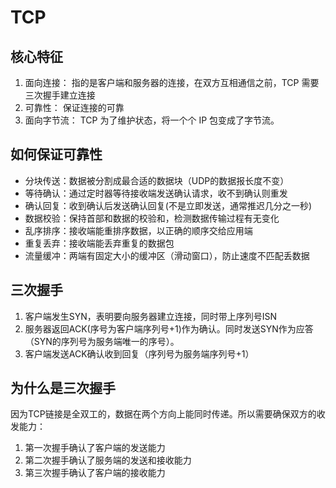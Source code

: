 # TCP

## 核心特征
1. 面向连接： 指的是客户端和服务器的连接，在双方互相通信之前，TCP 需要三次握手建立连接
2. 可靠性： 保证连接的可靠
3. 面向字节流： TCP 为了维护状态，将一个个 IP 包变成了字节流。

## 如何保证可靠性
- 分块传送：数据被分割成最合适的数据块（UDP的数据报长度不变）
- 等待确认：通过定时器等待接收端发送确认请求，收不到确认则重发
- 确认回复：收到确认后发送确认回复(不是立即发送，通常推迟几分之一秒)
- 数据校验：保持首部和数据的校验和，检测数据传输过程有无变化
- 乱序排序：接收端能重排序数据，以正确的顺序交给应用端
- 重复丢弃：接收端能丢弃重复的数据包
- 流量缓冲：两端有固定大小的缓冲区（滑动窗口），防止速度不匹配丢数据

## 三次握手
1. 客户端发生SYN，表明要向服务器建立连接，同时带上序列号ISN
2. 服务器返回ACK(序号为客户端序列号+1)作为确认。同时发送SYN作为应答（SYN的序列号为服务端唯一的序号）。
3. 客户端发送ACK确认收到回复（序列号为服务端序列号+1）

## 为什么是三次握手
因为TCP链接是全双工的，数据在两个方向上能同时传递。所以需要确保双方的收发能力：
1. 第一次握手确认了客户端的发送能力
2. 第二次握手确认了服务端的发送和接收能力
3. 第三次握手确认了客户端的接收能力